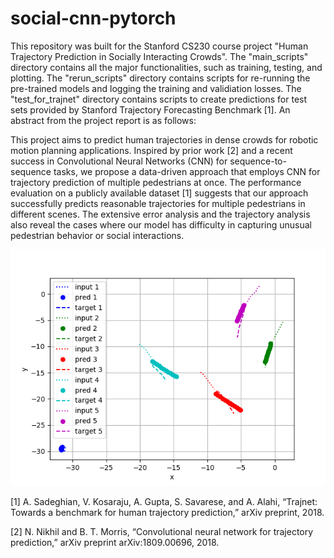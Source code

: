 # social-cnn-pytorch

This repository was built for the Stanford CS230 course project "Human Trajectory Prediction in Socially Interacting Crowds". The "main_scripts" directory contains all the major functionalities, such as training, testing, and plotting. The "rerun_scripts" directory contains scripts for re-running the pre-trained models and logging the training and validiation losses. The "test_for_trajnet" directory contains scripts to create predictions for test sets provided by Stanford Trajectory Forecasting Benchmark [1]. An abstract from the project report is as follows: 

This project aims to predict human trajectories in dense crowds for robotic motion planning applications. Inspired by prior work [2] and a recent success in Convolutional Neural Networks (CNN) for sequence-to-sequence tasks, we propose a data-driven approach that employs CNN for trajectory prediction of multiple pedestrians at once. The performance evaluation on a publicly available dataset [1] suggests that our approach successfully predicts reasonable trajectories for multiple pedestrians in different scenes. The extensive error analysis and the trajectory analysis also reveal the cases where our model has difficulty in capturing unusual pedestrian behavior or social interactions.

![](main_traj.png)

[1] A. Sadeghian, V. Kosaraju, A. Gupta, S. Savarese, and A. Alahi, “Trajnet: Towards a benchmark for human trajectory prediction,” arXiv preprint, 2018.

[2] N. Nikhil and B. T. Morris, “Convolutional neural network for trajectory prediction,” arXiv preprint arXiv:1809.00696, 2018.

